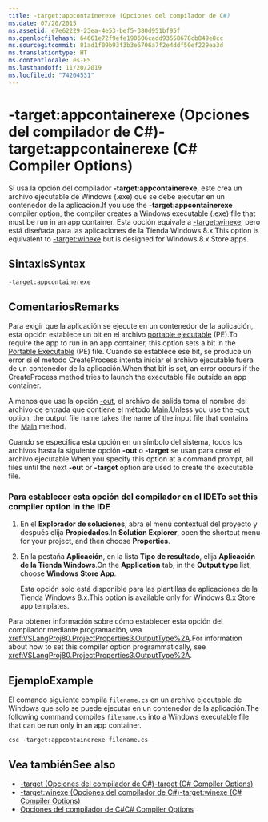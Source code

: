```yaml
---
title: -target:appcontainerexe (Opciones del compilador de C#)
ms.date: 07/20/2015
ms.assetid: e7e62229-23ea-4e53-bef5-380d951bf95f
ms.openlocfilehash: 64661e72f9efe190606cadd93558678cb849e8cc
ms.sourcegitcommit: 81ad1f09b93f3b3e6706a7f2e4ddf50ef229ea3d
ms.translationtype: HT
ms.contentlocale: es-ES
ms.lasthandoff: 11/20/2019
ms.locfileid: "74204531"
---
```

# <a name="-targetappcontainerexe-c-compiler-options"></a><span data-ttu-id="fbe7b-102">-target:appcontainerexe (Opciones del compilador de C#)</span><span class="sxs-lookup"><span data-stu-id="fbe7b-102">-target:appcontainerexe (C# Compiler Options)</span></span>
<span data-ttu-id="fbe7b-103">Si usa la opción del compilador **-target:appcontainerexe**, este crea un archivo ejecutable de Windows (.exe) que se debe ejecutar en un contenedor de la aplicación.</span><span class="sxs-lookup"><span data-stu-id="fbe7b-103">If you use the **-target:appcontainerexe** compiler option, the compiler creates a Windows executable (.exe) file that must be run in an app container.</span></span> <span data-ttu-id="fbe7b-104">Esta opción equivale a [-target:winexe](./target-winexe-compiler-option.md), pero está diseñada para las aplicaciones de la Tienda Windows 8.x.</span><span class="sxs-lookup"><span data-stu-id="fbe7b-104">This option is equivalent to [-target:winexe](./target-winexe-compiler-option.md) but is designed for Windows 8.x Store apps.</span></span>  
  
## <a name="syntax"></a><span data-ttu-id="fbe7b-105">Sintaxis</span><span class="sxs-lookup"><span data-stu-id="fbe7b-105">Syntax</span></span>  
  
```console  
-target:appcontainerexe  
```  
  
## <a name="remarks"></a><span data-ttu-id="fbe7b-106">Comentarios</span><span class="sxs-lookup"><span data-stu-id="fbe7b-106">Remarks</span></span>  
 <span data-ttu-id="fbe7b-107">Para exigir que la aplicación se ejecute en un contenedor de la aplicación, esta opción establece un bit en el archivo [portable ejecutable](/windows/desktop/Debug/pe-format) (PE).</span><span class="sxs-lookup"><span data-stu-id="fbe7b-107">To require the app to run in an app container, this option sets a bit in the [Portable Executable](/windows/desktop/Debug/pe-format) (PE) file.</span></span> <span data-ttu-id="fbe7b-108">Cuando se establece ese bit, se produce un error si el método CreateProcess intenta iniciar el archivo ejecutable fuera de un contenedor de la aplicación.</span><span class="sxs-lookup"><span data-stu-id="fbe7b-108">When that bit is set, an error occurs if the CreateProcess method tries to launch the executable file outside an app container.</span></span>  
  
 <span data-ttu-id="fbe7b-109">A menos que use la opción [-out](./out-compiler-option.md), el archivo de salida toma el nombre del archivo de entrada que contiene el método [Main](../../programming-guide/main-and-command-args/index.md).</span><span class="sxs-lookup"><span data-stu-id="fbe7b-109">Unless you use the [-out](./out-compiler-option.md) option, the output file name takes the name of the input file that contains the [Main](../../programming-guide/main-and-command-args/index.md) method.</span></span>  
  
 <span data-ttu-id="fbe7b-110">Cuando se especifica esta opción en un símbolo del sistema, todos los archivos hasta la siguiente opción **-out** o **-target** se usan para crear el archivo ejecutable.</span><span class="sxs-lookup"><span data-stu-id="fbe7b-110">When you specify this option at a command prompt, all files until the next **-out** or **-target** option are used to create the executable file.</span></span>  
  
### <a name="to-set-this-compiler-option-in-the-ide"></a><span data-ttu-id="fbe7b-111">Para establecer esta opción del compilador en el IDE</span><span class="sxs-lookup"><span data-stu-id="fbe7b-111">To set this compiler option in the IDE</span></span>  
  
1. <span data-ttu-id="fbe7b-112">En el **Explorador de soluciones**, abra el menú contextual del proyecto y después elija **Propiedades**.</span><span class="sxs-lookup"><span data-stu-id="fbe7b-112">In **Solution Explorer**, open the shortcut menu for your project, and then choose **Properties**.</span></span>  
  
2. <span data-ttu-id="fbe7b-113">En la pestaña **Aplicación**, en la lista **Tipo de resultado**, elija **Aplicación de la Tienda Windows**.</span><span class="sxs-lookup"><span data-stu-id="fbe7b-113">On the **Application** tab, in the **Output type** list, choose **Windows Store App**.</span></span>  
  
     <span data-ttu-id="fbe7b-114">Esta opción solo está disponible para las plantillas de aplicaciones de la Tienda Windows 8.x.</span><span class="sxs-lookup"><span data-stu-id="fbe7b-114">This option is available only for Windows 8.x Store app templates.</span></span>  
  
 <span data-ttu-id="fbe7b-115">Para obtener información sobre cómo establecer esta opción del compilador mediante programación, vea <xref:VSLangProj80.ProjectProperties3.OutputType%2A>.</span><span class="sxs-lookup"><span data-stu-id="fbe7b-115">For information about how to set this compiler option programmatically, see <xref:VSLangProj80.ProjectProperties3.OutputType%2A>.</span></span>  
  
## <a name="example"></a><span data-ttu-id="fbe7b-116">Ejemplo</span><span class="sxs-lookup"><span data-stu-id="fbe7b-116">Example</span></span>  
 <span data-ttu-id="fbe7b-117">El comando siguiente compila `filename.cs` en un archivo ejecutable de Windows que solo se puede ejecutar en un contenedor de la aplicación.</span><span class="sxs-lookup"><span data-stu-id="fbe7b-117">The following command compiles `filename.cs` into a Windows executable file that can be run only in an app container.</span></span>  
  
```console  
csc -target:appcontainerexe filename.cs  
```  
  
## <a name="see-also"></a><span data-ttu-id="fbe7b-118">Vea también</span><span class="sxs-lookup"><span data-stu-id="fbe7b-118">See also</span></span>

- [<span data-ttu-id="fbe7b-119">-target (Opciones del compilador de C#)</span><span class="sxs-lookup"><span data-stu-id="fbe7b-119">-target (C# Compiler Options)</span></span>](./target-compiler-option.md)
- [<span data-ttu-id="fbe7b-120">-target:winexe (Opciones del compilador de C#)</span><span class="sxs-lookup"><span data-stu-id="fbe7b-120">-target:winexe (C# Compiler Options)</span></span>](./target-winexe-compiler-option.md)
- [<span data-ttu-id="fbe7b-121">Opciones del compilador de C#</span><span class="sxs-lookup"><span data-stu-id="fbe7b-121">C# Compiler Options</span></span>](./index.md)
